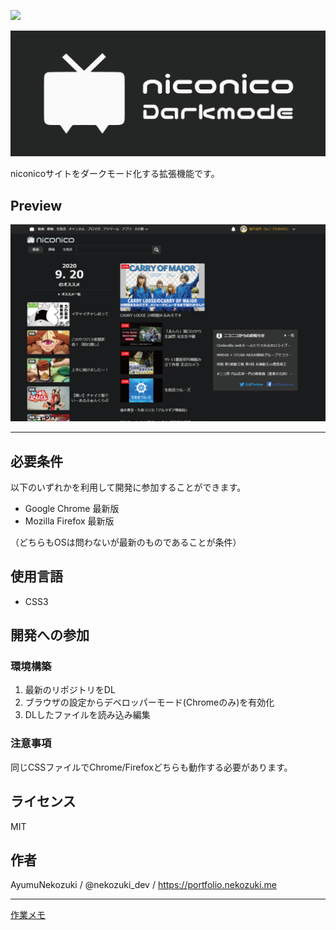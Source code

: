 ![](https://img.shields.io/github/license/AyumuNekozuki/niconico-darkmode)

![](images/ss/ss1.png)

niconicoサイトをダークモード化する拡張機能です。

## Preview

![niconico総合TOP](images/ss/002.png)

---

## 必要条件
以下のいずれかを利用して開発に参加することができます。
- Google Chrome 最新版
- Mozilla Firefox 最新版

（どちらもOSは問わないが最新のものであることが条件）

## 使用言語
- CSS3

## 開発への参加
### 環境構築
1. 最新のリポジトリをDL
2. ブラウザの設定からデベロッパーモード(Chromeのみ)を有効化
3. DLしたファイルを読み込み編集

### 注意事項
同じCSSファイルでChrome/Firefoxどちらも動作する必要があります。

## ライセンス
MIT

## 作者
AyumuNekozuki / @nekozuki_dev / https://portfolio.nekozuki.me

---

[作業メモ](memo.md)